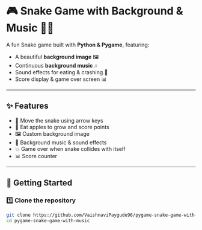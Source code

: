 # 🎮 Snake Game with Background & Music 🐍🎵

A fun Snake game built with **Python & Pygame**, featuring:
- A beautiful **background image** 🖼️
- Continuous **background music** 🎶
- Sound effects for eating & crashing 🎯
- Score display & game over screen 📊

---

## ✨ Features
- 🐍 Move the snake using arrow keys
- 🍎 Eat apples to grow and score points
- 🖼️ Custom background image
- 🎵 Background music & sound effects
- 💥 Game over when snake collides with itself
- 📊 Score counter

---

## 🚀 Getting Started

### 1️⃣ Clone the repository
```bash
git clone https://github.com/VaishnaviPaygude96/pygame-snake-game-with-music.git
cd pygame-snake-game-with-music
